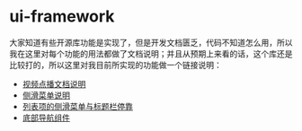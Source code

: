 # ui-framework
大家知道有些开源库功能是实现了，但是开发文档匮乏，代码不知道怎么用，所以我在这里对每个功能的用法都做了文档说明；并且从预期上来看的话，这个库还是比较打的，所以这里对我目前所实现的功能做一个链接说明：

- [视频点播文档说明](https://github.com/xiaobaima520gyj/android/blob/master/ui-framework/doc/media.md)
- [侧滑菜单说明](https://github.com/xiaobaima520gyj/android/blob/master/ui-framework/doc/skidmenu.md)
- [列表项的侧滑菜单与标题栏停靠](https://github.com/xiaobaima520gyj/android/blob/master/ui-framework/doc/swipemenu.md)
- [底部导航组件](https://github.com/xiaobaima520gyj/android/blob/master/ui-framework/doc/bottombar.md)
